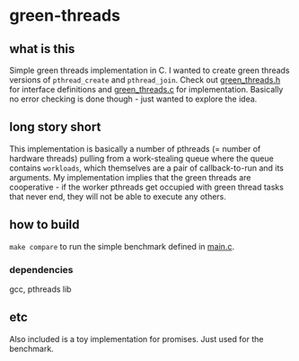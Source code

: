 # green-threads

## what is this

Simple green threads implementation in C.  I wanted to create green threads versions of `pthread_create` and `pthread_join`.  Check out [green_threads.h](./inc/green_threads.h) for interface definitions and [green_threads.c](./src/green_threads.c) for implementation.  Basically no error checking is done though - just wanted to explore the idea.

## long story short

This implementation is basically a number of pthreads (= number of hardware threads) pulling from a work-stealing queue where the queue contains `workloads`, which themselves are a pair of callback-to-run and its arguments.  My implementation implies that the green threads are cooperative - if the worker pthreads get occupied with green thread tasks that never end, they will not be able to execute any others.

## how to build

`make compare` to run the simple benchmark defined in [main.c](./src/main.c).

### dependencies

gcc, pthreads lib

## etc

Also included is a toy implementation for promises.  Just used for the benchmark.
